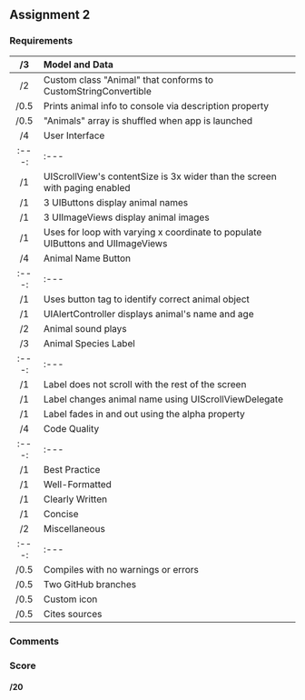 ## Assignment 2
### Requirements
/3 | Model and Data
:---: | :---
/2 | Custom class "Animal" that conforms to CustomStringConvertible
/0.5 | Prints animal info to console via description property
/0.5 | "Animals" array is shuffled when app is launched
/4 | User Interface
:---: | :---
/1 | UIScrollView's contentSize is 3x wider than the screen with paging enabled
/1 | 3 UIButtons display animal names
/1 | 3 UIImageViews display animal images
/1 | Uses for loop with varying x coordinate to populate UIButtons and UIImageViews
/4 | Animal Name Button
:---: | :---
/1 | Uses button tag to identify correct animal object
/1 | UIAlertController displays animal's name and age
/2 | Animal sound plays
/3 | Animal Species Label
:---: | :---
/1 | Label does not scroll with the rest of the screen
/1 | Label changes animal name using UIScrollViewDelegate
/1 | Label fades in and out using the alpha property
/4 | Code Quality
:---: | :---
/1 | Best Practice
/1 | Well-Formatted
/1 | Clearly Written
/1 | Concise
/2 | Miscellaneous
:---: | :---
/0.5 | Compiles with no warnings or errors
/0.5 | Two GitHub branches
/0.5 | Custom icon
/0.5 | Cites sources
### Comments
### Score
#### /20
